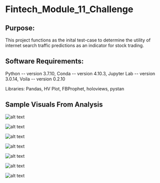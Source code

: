 # Fintech_Module_11_Challenge


## Purpose:

This project functions as the inital test-case to determine the utility of internet search traffic predictions as an indicator for stock trading. 

## Software Requirements:

Python -- version 3.7.10, Conda -- version 4.10.3, Jupyter Lab -- version 3.0.14, Voila -- version 0.2.10

Libraries: Pandas, HV Plot, FBProphet, holoviews, pystan

## Sample Visuals From Analysis

![alt text]()

![alt text]()

![alt text]()

![alt text]()

![alt text]()

![alt text]()

![alt text]()
